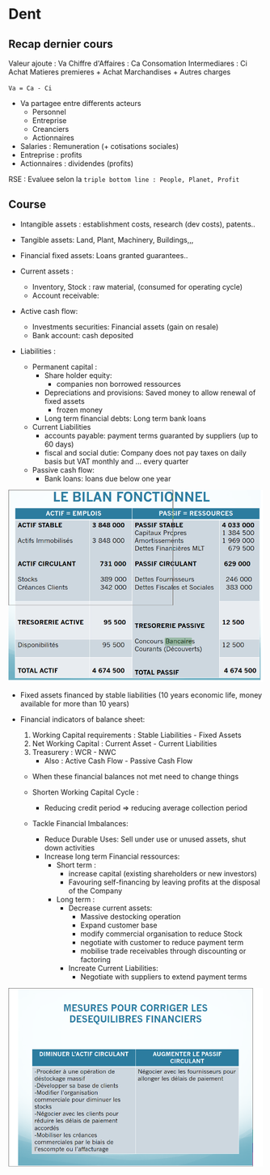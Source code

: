 # Dent

## Recap dernier cours

Valeur ajoute : Va
Chiffre d'Affaires : Ca
Consomation Intermediares : Ci
    Achat Matieres premieres + Achat Marchandises + Autres charges

`` Va = Ca - Ci ``

- Va partagee entre differents acteurs
    - Personnel
    - Entreprise
    - Creanciers
    - Actionnaires
- Salaries : Remuneration (+ cotisations sociales)
- Entreprise : profits
- Actionnaires : dividendes (profits)


RSE : Evaluee selon la `triple bottom line : People, Planet, Profit`

## Course

- Intangible assets : establishment costs, research (dev costs), patents..
- Tangible assets: Land, Plant, Machinery, Buildings,,,
- Financial fixed assets: Loans granted guarantees..

- Current assets : 
    - Inventory, Stock : raw material, (consumed for operating cycle)
    - Account receivable: 

- Active cash flow: 
    - Investments securities: Financial assets (gain on resale)
    - Bank account: cash deposited 


- Liabilities :
    - Permanent capital :
        - Share holder equity:
            - companies non borrowed ressources
        - Depreciations and provisions: Saved money to allow renewal of fixed assets
            - frozen money 
        - Long term financial debts: Long term bank loans
    - Current Liabilities
        - accounts payable: payment terms guaranted by suppliers (up to 60 days)
        - fiscal and social dutie: Company does not pay taxes on daily basis but VAT monthly and ... every quarter
    - Passive cash flow:
        - Bank loans: loans due below one year


![Bilan fonctionel](./images/bilan_fonctionnel.png)

- Fixed assets financed by stable liabilities (10 years economic life, money available for more than 10 years)

- Financial indicators of balance sheet:
    1. Working Capital requirements : Stable Liabilities - Fixed Assets
    2. Net Working Capital : Current Asset - Current Liabilities
    3. Treasurery : WCR - NWC
        - Also : Active Cash Flow - Passive Cash Flow

    - When these financial balances not met need to change things


    - Shorten Working Capital Cycle :
        - Reducing credit period => reducing average collection period
    - Tackle Financial Imbalances: 
        - Reduce Durable Uses: Sell under use or unused assets, shut down activities
        - Increase long term Financial ressources:
            - Short term :
                - increase capital (existing shareholders or new investors)
                - Favouring self-financing by leaving profits at the disposal of the Company
            - Long term :
                - Decrease current assets: 
                    - Massive destocking operation
                    - Expand customer base
                    - modify commercial organisation to reduce Stock
                    - negotiate with customer to reduce payment term
                    - mobilise trade receivables through discounting or factoring
                - Increate Current Liabilities: 
                    - Negotiate with suppliers to extend payment terms

![Tackle Financial Imbalances](./images/tackle_financial_imbalances.png)




